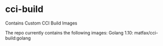 # cci-build
Contains Custom CCI Build Images

The repo currently contains the following images:
Golang 1.10: matfax/cci-build:golang
